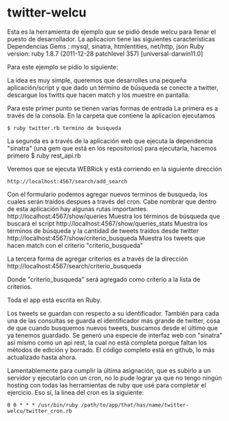 twitter-welcu
=============

Esta es la herramienta de ejemplo que se pidió desde welcu para llenar el puesto de desarrollador.
La aplicacion tiene las siguientes características
Dependencias
Gems : mysql, sinatra, htmlentities, net/http, json
Ruby version: ruby 1.8.7 (2011-12-28 patchlevel 357) [universal-darwin11.0]

Para este ejemplo se pidio lo siguiente:

La idea es muy simple, queremos  que desarrolles una pequeña aplicación/script y que dado un término de búsqueda se conecte a twitter, descargue los twitts que hacen match y los muestre en pantalla.

Para este primer punto se tienen varias formas de entrada
La primera es a través de la consola. En la carpeta que contiene la aplicacion ejecutamos

	$ ruby twitter.rb termino de busqueda

La segunda es a través de la aplicación web que ejecuta la dependencia "sinatra" (una gem que está en los repositorios)
para ejecutarla, hacemos primero
	$ ruby rest_api.rb 

Veremos que se ejecuta WEBRick y está corriendo en la siguiente dirección

	http://localhost:4567/search/add_search

Con el formulario podemos agregar nuevos terminos de busqueda, los cuales serán traídos despues a través del cron.
Cabe nombrar que dentro de esta aplicación hay algunas rutas importantes.
	http://localhost:4567/show/queries Muestra los términos de búsqueda que buscará el script
	http://localhost:4567/show/queries_stats Muestra los términos de búsqueda y la cantidad de tweets traídos desde twitter
	http://localhost:4567/show/criterio_busqueda Muestra los tweets que hacen match con el criterio "criterio_busqueda"

La tercera forma de agregar criterios es a través de la dirección
	http://localhost:4567/search/criterio_busqueda

Donde "criterio_busqueda" será agregado como criterio a la lista de criterios.


Toda el app está escrita en Ruby.

Los tweets se guardan con respecto a su identificador. También para cada una de las consultas se guarda el identificador más grande de twitter, cosa de que cuando busquemos nuevos tweets, buscamos desde el último que ya tenemos guardado.
Se generó una especie de interfaz web con "sinatra" así mismo como un api rest, la cual no está completa porque faltan los métodos de edición y borrado.
El código completo está en github, lo más actualizado hasta ahora.

Lamentablemente para cumplir la última asignación, que es subirlo a un servidor y ejecutarlo con un cron, no lo pude lograr ya que no tengo ningún hosting con todas las herramientas de ruby que usé para completar el ejercicio.
Eso sí, la linea del cron es la siguiente:

	0 0 * * * /usr/bin/ruby /path/to/app/that/has/name/twitter-welcu/twitter_cron.rb